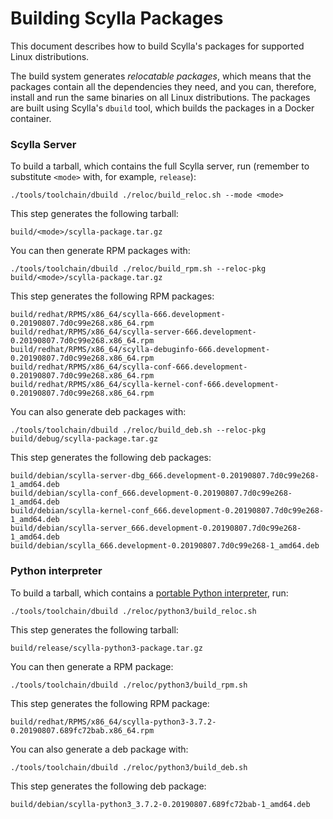 # Building Scylla Packages

This document describes how to build Scylla's packages for supported Linux distributions.

The build system generates _relocatable packages_, which means that the packages contain all the dependencies they need, and you can, therefore, install and run the same binaries on all Linux distributions.
The packages are built using Scylla's `dbuild` tool, which builds the packages in a Docker container.

### Scylla Server

To build a tarball, which contains the full Scylla server, run (remember to substitute `<mode>` with, for example, `release`):

```
./tools/toolchain/dbuild ./reloc/build_reloc.sh --mode <mode>
```

This step generates the following tarball:

```
build/<mode>/scylla-package.tar.gz
```

You can then generate RPM packages with:

```
./tools/toolchain/dbuild ./reloc/build_rpm.sh --reloc-pkg build/<mode>/scylla-package.tar.gz
```

This step generates the following RPM packages:

```
build/redhat/RPMS/x86_64/scylla-666.development-0.20190807.7d0c99e268.x86_64.rpm
build/redhat/RPMS/x86_64/scylla-server-666.development-0.20190807.7d0c99e268.x86_64.rpm
build/redhat/RPMS/x86_64/scylla-debuginfo-666.development-0.20190807.7d0c99e268.x86_64.rpm
build/redhat/RPMS/x86_64/scylla-conf-666.development-0.20190807.7d0c99e268.x86_64.rpm
build/redhat/RPMS/x86_64/scylla-kernel-conf-666.development-0.20190807.7d0c99e268.x86_64.rpm
```

You can also generate deb packages with:

```
./tools/toolchain/dbuild ./reloc/build_deb.sh --reloc-pkg build/debug/scylla-package.tar.gz
```

This step generates the following deb packages:

```
build/debian/scylla-server-dbg_666.development-0.20190807.7d0c99e268-1_amd64.deb
build/debian/scylla-conf_666.development-0.20190807.7d0c99e268-1_amd64.deb
build/debian/scylla-kernel-conf_666.development-0.20190807.7d0c99e268-1_amd64.deb
build/debian/scylla-server_666.development-0.20190807.7d0c99e268-1_amd64.deb
build/debian/scylla_666.development-0.20190807.7d0c99e268-1_amd64.deb
```

### Python interpreter

To build a tarball, which contains a [portable Python interpreter](https://www.scylladb.com/2019/02/14/the-complex-path-for-a-simple-portable-python-interpreter-or-snakes-on-a-data-plane/), run:

```
./tools/toolchain/dbuild ./reloc/python3/build_reloc.sh
```

This step generates the following tarball:

```
build/release/scylla-python3-package.tar.gz
```

You can then generate a RPM package:

```
./tools/toolchain/dbuild ./reloc/python3/build_rpm.sh                       
```

This step generates the following RPM package:

```
build/redhat/RPMS/x86_64/scylla-python3-3.7.2-0.20190807.689fc72bab.x86_64.rpm
```

You can also generate a deb package with:

```
./tools/toolchain/dbuild ./reloc/python3/build_deb.sh                       
```

This step generates the following deb package:

```
build/debian/scylla-python3_3.7.2-0.20190807.689fc72bab-1_amd64.deb
```
